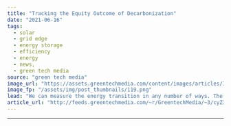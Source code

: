 ```yaml
---
title: "Tracking the Equity Outcome of Decarbonization"
date: "2021-06-16"
tags: 
  - solar
  - grid edge
  - energy storage
  - efficiency
  - energy
  - news,
  - green tech media
source: "green tech media"
image_url: "https://assets.greentechmedia.com/content/images/articles/Industrial_climate_pollution_XL.png"
image_fp: "/assets/img/post_thumbnails/119.png"
lead: "We can measure the energy transition in any number of ways. The hundreds of millions of solar panels and wind turbines installed. The gigatons of carbon reduced. Or the number of jobs created. But how do we measure the equity outcome? Our guest co-ho ..."
article_url: "http://feeds.greentechmedia.com/~r/GreentechMedia/~3/cyZ3V_dL6qM/tracking-the-equity-outcome-of-decarbonization"
---
```


---
